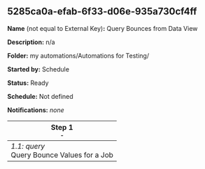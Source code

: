 ## 5285ca0a-efab-6f33-d06e-935a730cf4ff

**Name** (not equal to External Key)**:** Query Bounces from Data View

**Description:** n/a

**Folder:** my automations/Automations for Testing/

**Started by:** Schedule

**Status:** Ready

**Schedule:** Not defined

**Notifications:** _none_


| Step 1<br>_<small>-</small>_ |
| --- |
| _1.1: query_<br>Query Bounce Values for a Job |
